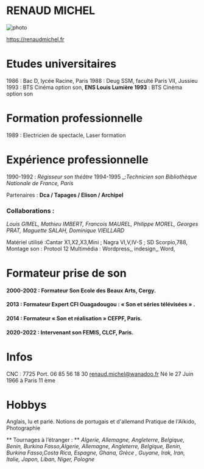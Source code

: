 
 # RENAUD MICHEL
![photo](https://github.com/renaudmichel27/cv/blob/main/Screenshot%202025-10-23%20at%2015-43-06%20%E2%8B%86%20RENAUD%20MICHEL%20sound%20recordist%20preneur%20de%20son%20sound%20mixer%20chef%20operateur%20du%20son%20cinema%20telefilm%20documentaire.png)
 
https://renaudmichel.fr

# Etudes universitaires
1986 : Bac D, lycée Racine, Paris
1988 : Deug SSM, faculté Paris VII, Jussieu
1993 : BTS Cinéma option son, **ENS Louis Lumière 1993** : BTS Cinéma option son

# Formation professionnelle
1989 : Electricien de spectacle, Laser formation

# Expérience professionnelle
1990-1992 : _Régisseur son théâtre_
1994-1995 _:_Technicien son Bibliothèque Nationale de France, Paris_

Partenaires : **Dca / Tapages / Elison / Archipel**
### Collaborations :
_Louis GIMEL, Mathieu IMBERT, Francois MAUREL, Philippe MOREL,
Georges PRAT, Maguette SALAH, Dominique VIEILLARD_

Matériel utilisé :Cantar X1,X2,X3,Mini ; Nagra VI,V,IV-S ; SD Scorpio,788,
Montage son : Protool 12
Multimédia : Wordpress,, indesign,, Word,

# Formateur prise de son
#### 2000-2002 : Formateur Son Ecole des Beaux Arts, Cergy.
#### 2013 : Formateur Expert CFI Ouagadougou : « Son et séries télévisées » .
#### 2014 : Formateur « Son et réalisation » CEFPF, Paris.
#### 2020-2022 : Intervenant son FEMIS, CLCF, Paris.

# Infos
CNC : 7725
Port. 06 85 56 18 30
renaud.michel@wanadoo.fr
Né le 27 Juin 1966 à Paris 11 ème


# Hobbys
Anglais, lu et parlé. Notions de portugais et d'allemand
Pratique de l'Aïkido, Photographie

** Tournages à l’étranger : **
_Algerie, Allemagne, Angleterre, Belgique, Benin, Burkina Fasso,Algerie, Allemagne, Angleterre, Belgique, Benin,
Burkina Fasso,Costa Rica, Espagne, Ghana, Grèce , Guyane, Irak, Iran, Italie, Japon, Liban, Niger, Pologne_
